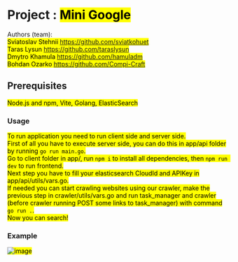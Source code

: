 # Project : <mark>Mini Google</mark>
Authors (team): <br>
<mark>Sviatoslav Stehnii https://github.com/sviatkohuet <br>
Taras Lysun https://github.com/taraslysun <br>
Dmytro Khamula https://github.com/hamuladm <br>
Bohdan Ozarko https://github.com/Compi-Craft
</mark><br>

## Prerequisites

<mark>Node.js and npm, Vite, Golang, ElasticSearch</mark>

### Usage


<mark>To run application you need to run client side and server side.<br>
First of all you have to execute server side, you can do this in app/api folder by running ```go run main.go```.<br>
Go to client folder in app/, run ```npm i``` to install all dependencies, then ```npm run dev``` to run frontend.<br>
Next step you have to fill your elasticsearch CloudId and APIKey in app/api/utils/vars.go.<br>
If needed you can start crawling websites using our crawler, make the previous step in crawler/utils/vars.go and run task_manager and crawler (before crawler running POST some links to task_manager) with command ```go run .```.<br>
Now you can search!</mark> 

### Example
<mark>![image](https://github.com/taraslysun/GOofySearch/assets/81622077/46d8f70c-5c6f-4cb3-9a8f-4b1918f17c01)

</mark>
